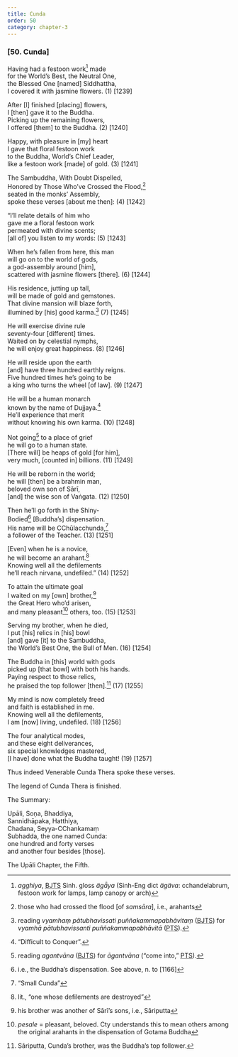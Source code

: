 ```yaml
---
title: Cunda
order: 50
category: chapter-3
---
```


### \[50. Cunda\]

Having had a festoon work[^1] made  
for the World’s Best, the Neutral One,  
the Blessed One \[named\] Siddhattha,  
I covered it with jasmine flowers. (1) \[1239\]

After \[I\] finished \[placing\] flowers,  
I \[then\] gave it to the Buddha.  
Picking up the remaining flowers,  
I offered \[them\] to the Buddha. (2) \[1240\]

Happy, with pleasure in \[my\] heart  
I gave that floral festoon work  
to the Buddha, World’s Chief Leader,  
like a festoon work \[made\] of gold. (3) \[1241\]

The Sambuddha, With Doubt Dispelled,  
Honored by Those Who’ve Crossed the Flood,[^2]  
seated in the monks’ Assembly,  
spoke these verses \[about me then\]: (4) \[1242\]

“I’ll relate details of him who  
gave me a floral festoon work  
permeated with divine scents;  
\[all of\] you listen to my words: (5) \[1243\]

When he’s fallen from here, this man  
will go on to the world of gods,  
a god-assembly around \[him\],  
scattered with jasmine flowers \[there\]. (6) \[1244\]

His residence, jutting up tall,  
will be made of gold and gemstones.  
That divine mansion will blaze forth,  
illumined by \[his\] good karma.[^3] (7) \[1245\]

He will exercise divine rule  
seventy-four \[different\] times.  
Waited on by celestial nymphs,  
he will enjoy great happiness. (8) \[1246\]

He will reside upon the earth  
\[and\] have three hundred earthly reigns.  
Five hundred times he’s going to be  
a king who turns the wheel \[of law\]. (9) \[1247\]

He will be a human monarch  
known by the name of Dujjaya.[^4]  
He’ll experience that merit  
without knowing his own karma. (10) \[1248\]

Not going[^5] to a place of grief  
he will go to a human state.  
\[There will\] be heaps of gold \[for him\],  
very much, \[counted in\] billions. (11) \[1249\]

He will be reborn in the world;  
he will \[then\] be a brahmin man,  
beloved own son of Sārī,  
\[and\] the wise son of Vaṅgata. (12) \[1250\]

Then he’ll go forth in the Shiny-  
Bodied[^6] \[Buddha’s\] dispensation.  
His name will be <span class="diacritics" data-state="on">C</span><span class="no-diacritics" data-state="off">Ch</span>ūla<span class="diacritics" data-state="on">c</span><span class="no-diacritics" data-state="off">ch</span>unda,[^7]  
a follower of the Teacher. (13) \[1251\]

\[Even\] when he is a novice,  
he will become an arahant.[^8]  
Knowing well all the defilements  
he’ll reach nirvana, undefiled.” (14) \[1252\]

To attain the ultimate goal  
I waited on my \[own\] brother,[^9]  
the Great Hero who’d arisen,  
and many pleasant[^10] others, too. (15) \[1253\]

Serving my brother, when he died,  
I put \[his\] relics in \[his\] bowl  
\[and\] gave \[it\] to the Sambuddha,  
the World’s Best One, the Bull of Men. (16) \[1254\]

The Buddha in \[this\] world with gods  
picked up \[that bowl\] with both his hands.  
Paying respect to those relics,  
he praised the top follower \[then\].[^11] (17) \[1255\]

My mind is now completely freed  
and faith is established in me.  
Knowing well all the defilements,  
I am \[now\] living, undefiled. (18) \[1256\]

The four analytical modes,  
and these eight deliverances,  
six special knowledges mastered,  
\[I have\] done what the Buddha taught! (19) \[1257\]

Thus indeed Venerable Cunda Thera spoke these verses.

The legend of Cunda Thera is finished.

The Summary:

Upāli, Soṇa, Bhaddiya,  
Sannidhāpaka, Hatthiya,  
Chadana, Seyya-<span class="diacritics" data-state="on">C</span><span class="no-diacritics" data-state="off">Ch</span>ankamaṃ  
Subhadda, the one named Cunda:  
one hundred and forty verses  
and another four besides \[those\].

The Upāli Chapter, the Fifth.

[^1]: *agghiya*, <abbr title="Buddha Jayanthi Tripitaka Series">BJTS</abbr> Sinh. gloss *ägǟya* (Sinh-Eng dict *ägäva*: <span class="diacritics" data-state="on">c</span><span class="no-diacritics" data-state="off">ch</span>andelabrum, festoon work for lamps, lamp canopy or arch)

[^2]: those who had crossed the flood \[of *samsāra*\], i.e., arahants

[^3]: reading *vyamhaṃ pātubhavissati puññakammapabhāvitaṃ* (<abbr title="Buddha Jayanthi Tripitaka Series">BJTS</abbr>) for *vyamhā pātubhavissanti puññakammapabhāvitā* (<abbr title="Pali Text Society">PTS</abbr>).

[^4]: “Difficult to Conquer”.

[^5]: reading *agantvāna* (<abbr title="Buddha Jayanthi Tripitaka Series">BJTS</abbr>) for *āgantvāna* (“come into,” <abbr title="Pali Text Society">PTS</abbr>).

[^6]: i.e., the Buddha’s dispensation. See above, n. to \[1166\]

[^7]: “Small Cunda”

[^8]: lit., “one whose defilements are destroyed”

[^9]: his brother was another of Sārī’s sons, i.e., Sāriputta

[^10]: *pesale* = pleasant, beloved. Cty understands this to mean others among the original arahants in the dispensation of Gotama Buddha

[^11]: Sāriputta, Cunda’s brother, was the Buddha’s top follower.
